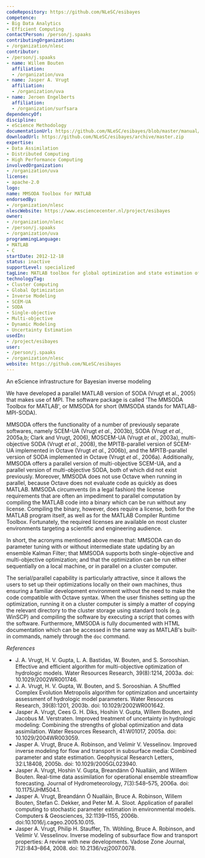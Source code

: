 ```yaml
---
codeRepository: https://github.com/NLeSC/esibayes
competence:
- Big Data Analytics
- Efficient Computing
contactPerson: /person/j.spaaks
contributingOrganization:
- /organization/nlesc
contributor:
- /person/j.spaaks
- name: Willem Bouten
  affiliation:
  - /organization/uva
- name: Jasper A. Vrugt
  affiliation:
  - /organization/uva
- name: Jeroen Engelberts
  affiliation:
  - /organization/surfsara
dependencyOf:
discipline:
- eScience Methodology
documentationUrl: https://github.com/NLeSC/esibayes/blob/master/manual/out/2013-mmsoda-manual.pdf
downloadUrl: https://github.com/NLeSC/esibayes/archive/master.zip
expertise:
- Data Assimilation
- Distributed Computing
- High Performance Computing
involvedOrganization:
- /organization/uva
license:
- apache-2.0
logo:
name: MMSODA Toolbox for MATLAB
endorsedBy:
- /organization/nlesc
nlescWebsite: https://www.esciencecenter.nl/project/esibayes
owner:
- /organization/nlesc
- /person/j.spaaks
- /organization/uva
programmingLanguage:
- MATLAB
- C
startDate: 2012-12-18
status: inactive
supportLevel: specialized
tagLine: MATLAB toolbox for global optimization and state estimation of dynamic models using distributed computing
technologyTag:
- Cluster Computing
- Global Optimization
- Inverse Modeling
- SCEM-UA
- SODA
- Single-objective
- Multi-objective
- Dynamic Modeling
- Uncertainty Estimation
usedIn:
- /project/esibayes
user:
- /person/j.spaaks
- /organization/nlesc
website: https://github.com/NLeSC/esibayes
---
```

An eScience infrastructure for Bayesian inverse modeling

We have developed a parallel MATLAB version of SODA (Vrugt et al., 2005) that makes use of MPI. The software package is called 'The MMSODA Toolbox for MATLAB', or MMSODA for short (MMSODA stands for MATLAB-MPI-SODA).

MMSODA offers the functionality of a number of previously separate softwares, namely SCEM-UA (Vrugt _et al_., 2003b), SODA (Vrugt _et al._, 2005a,b; Clark and Vrugt, 2006), MOSCEM-UA (Vrugt _et al._, 2003a), multi-objective SODA (Vrugt _et al._, 2008), the MPITB-parallel version of SCEM-UA implemented in Octave (Vrugt _et al._, 2006b), and the MPITB-parallel version of SODA implemented in Octave (Vrugt _et al._, 2006a). Additionally, MMSODA offers a parallel version of multi-objective SCEM-UA, and a parallel version of multi-objective SODA, both of which did not exist previously. Moreover, MMSODA does not use Octave when running in parallel, because Octave does not evaluate code as quickly as does MATLAB. MMSODA circumvents (in a legal fashion) the license requirements that are often an impediment to parallel computation by compiling the MATLAB code into a binary which can be run without any license. Compiling the binary, however, does require a license, both for the MATLAB program itself, as well as for the MATLAB Compiler Runtime Toolbox. Fortunately, the required licenses are available on most cluster environments targeting a scientific and engineering audience.

In short, the acronyms mentioned above mean that: MMSODA can do parameter tuning with or without intermediate state updating by an ensemble Kalman Filter; that MMSODA supports both single-objective and multi-objective optimization; and that the optimization can be run either sequentially on a local machine, or in parallel on a cluster computer.

The serial/parallel capability is particularly attractive, since it allows the users to set up their optimizations locally on their own machines, thus ensuring a familiar development environment without the need to make the code compatible with Octave syntax. When the user finishes setting up the optimization, running it on a cluster computer is simply a matter of copying the relevant directory to the cluster storage using standard tools (e.g. WinSCP) and compiling the software by executing a script that comes with the software. Furthermore, MMSODA is fully documented with HTML documentation which can be accessed in the same way as MATLAB's built-in commands, namely through the ``doc`` command.

_References_

- J. A. Vrugt, H. V. Gupta, L. A. Bastidas, W. Bouten, and S. Sorooshian. Effective and efficient algorithm for multi-objective optimization of hydrologic models. Water Resources Research, 39(8):1214, 2003a. doi: 10.1029/2002WR001746.
- J. A. Vrugt, H. V. Gupta, W. Bouten, and S. Sorooshian. A Shuffled Complex Evolution Metropolis algorithm for optimization and uncertainty assessment of hydrologic model parameters. Water Resources Research, 39(8):1201, 2003b. doi: 10.1029/2002WR001642.
- Jasper A. Vrugt, Cees G. H. Diks, Hoshin V. Gupta, Willem Bouten, and Jacobus M. Verstraten. Improved treatment of uncertainty in hydrologic modeling: Combining the strengths of global optimization and data assimilation. Water Resources Research, 41:W01017, 2005a. doi: 10.1029/2004WR003059.
- Jasper A. Vrugt, Bruce A. Robinson, and Velimir V. Vesselinov. Improved inverse modeling for flow and transport in subsurface media: Combined parameter and state estimation. Geophysical Research Letters, 32:L18408, 2005b. doi: 10.1029/2005GL023940.
- Jasper A. Vrugt, Hoshin V. Gupta, Breand&aacute;nn &Oacute; Nuall&aacute;in, and Willem Bouten. Real-time data assimilation for operational ensemble streamflow forecasting. Journal of Hydrometeorology, 7(3):548–575, 2006a. doi: 10.1175/JHM504.1.
- Jasper A. Vrugt, Breand&aacute;nn &Oacute; Nuall&aacute;in, Bruce A. Robinson, Willem Bouten, Stefan C. Dekker, and Peter M. A. Sloot. Application of parallel computing to stochastic parameter estimation in environmental models. Computers & Geosciences, 32:1139–1155, 2006b. doi:10.1016/j.cageo.2005.10.015.
- Jasper A. Vrugt, Philip H. Stauffer, Th. W&ouml;hling, Bruce A. Robinson, and Velimir V. Vesselinov. Inverse modeling of subsurface flow and transport properties: A review with new developments. Vadose Zone Journal, 7(2):843–864, 2008. doi: 10.2136/vzj2007.0078.



